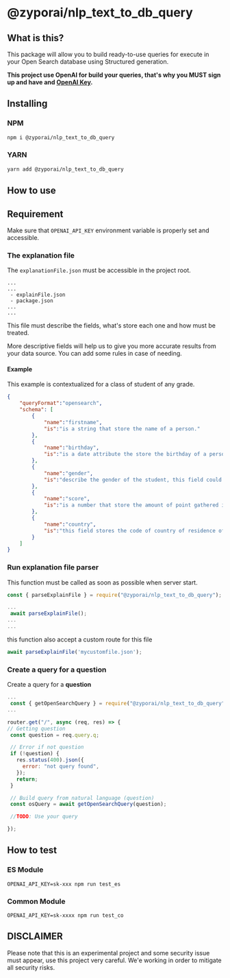 # @zyporai/nlp_text_to_db_query

## What is this?

This package will allow you to build ready-to-use queries for execute in your Open Search database using Structured generation.

**This project use OpenAI for build your queries, that's why you MUST sign up and have and [OpenAI Key](https://platform.openai.com/docs/quickstart).**

## Installing

### NPM

```bash
npm i @zyporai/nlp_text_to_db_query
```

### YARN

```bash
yarn add @zyporai/nlp_text_to_db_query
```

## How to use

## Requirement

Make sure that ```OPENAI_API_KEY``` environment variable is properly set and accessible.

### The explanation file

The ```explanationFile.json``` must be accessible in the project root.

```text
...
...
 - explainFile.json
 - package.json
...
...
```

This file must describe the fields, what's store each one and how must be treated.

More descriptive fields will help us to give you more accurate results from your data source. You can add some rules in case of needing.

#### Example

This example is contextualized for a class of student of any grade.

```json
{
    "queryFormat":"opensearch",
    "schema": [
        {
            "name":"firstname",
            "is":"is a string that store the name of a person."
        },
        {
            "name":"birthday",
            "is":"is a date attribute the store the birthday of a person."
        },
        {
            "name":"gender",
            "is":"describe the gender of the student, this field could be 'F' or 'M' only, 'F' for feminine and 'M' for masculine."
        },
        {
            "name":"score",
            "is":"is a number that store the amount of point gathered in maths by this student, the number of points  define the level of intelligence of each person, while higher the score, more important or smart is the student. smartest student have more that 60 score points"
        },
        {
            "name":"country",
            "is":"this field stores the code of country of residence of this person, this code is formatted as alpha-2 code. example United States is US, Cuba is CU"
        }
    ]
}
```

### Run explanation file parser

This function must be called as soon as possible when server start.

```javascript
const { parseExplainFile } = require("@zyporai/nlp_text_to_db_query");

...
 await parseExplainFile();
...
...
 ```

 this function also accept a custom route for this file

 ```javascript
 await parseExplainFile('mycustomfile.json');
 ```

### Create a query for a question

Create a query for a **question**

 ``` javascript
...
  const { getOpenSearchQuery } = require("@zyporai/nlp_text_to_db_query");
...

router.get("/", async (req, res) => {
 // Getting question
  const question = req.query.q;

  // Error if not question
  if (!question) {
    res.status(400).json({
      error: "not query found",
    });
    return;
  }

  // Build query from natural language (question)
  const osQuery = await getOpenSearchQuery(question);

  //TODO: Use your query
 
});

```

## How to test

### ES Module

``` OPENAI_API_KEY=sk-xxx npm run test_es ```

### Common Module

``` OPENAI_API_KEY=sk-xxxx npm run test_co ```

## DISCLAIMER

Please note that this is an experimental project and some security issue must appear, use this project very careful. We'e working in order to mitigate all security risks.
